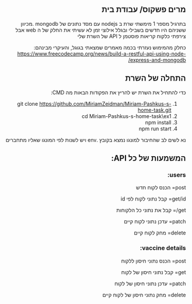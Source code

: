 <div dir="rtl">

## מרים פשקוס/ עבודת בית


בתרגיל מספר 1 מימשתי שרת ב nodejs עם מסד נתונים של mongodb .מכיוון ששניהם היו חדשים בשבילי ובגלל אילוצי זמן לא עשיתי את החלק של ה web אבל צירפתי כלקוח קריאות פוסטמן ל API של השרת שלי

כחלק מהמימוש נעזרתי בכמה מאמרים שמצאתי בגוגל, והעיקרי מבינהם: https://www.freecodecamp.org/news/build-a-restful-api-using-node-express-and-mongodb/

## התחלה של השרת

כדי להתחיל את השרת יש להריץ את הפקודות הבאות מה CMD:
1. git clone https://github.com/MiriamZeidman/Miriam-Pashkus-s-home-task.git
2. cd Miriam-Pashkus-s-home-task\ex1
3. npm install
4. npm run start

נא לשים לב שהחיבור למונגו נמצא בקובץ .env ויש לשנות לפי המונגו שאליו מתחברים




##  ******המשמעות של כל API:******

### **users**:

post= הכנס לקוח חדש

get/id= קבל נתוני לקוח לפי id

get/= קבל את נתוני כל הלקוחות

patch= עדכן נתוני לקוח קיים

delete= מחק לקוח קיים


### **vaccine details:**

post= הכנס נתוני חיסון ללקוח

get= קבל נתוני חיסון של לקוח

patch= עדכן נתוני חיסון של לקוח

delete= מחק נתוני חיסון של לקוח קיים



</div>